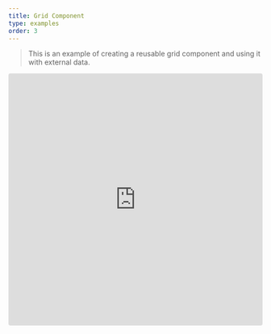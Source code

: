 ```yaml
---
title: Grid Component
type: examples
order: 3
---
```


> This is an example of creating a reusable grid component and using it with external data.

<iframe src="https://codesandbox.io/embed/github/vuejs/vuejs.org/tree/master/src/v2/examples/vue-20-grid-component?codemirror=1&hidedevtools=1&hidenavigation=1&theme=light" style="width:100%; height:500px; border:0; border-radius: 4px; overflow:hidden;" title="vue-20-template-compilation" allow="geolocation; microphone; camera; midi; vr; accelerometer; gyroscope; payment; ambient-light-sensor; encrypted-media; usb" sandbox="allow-modals allow-forms allow-popups allow-scripts allow-same-origin"></iframe>
